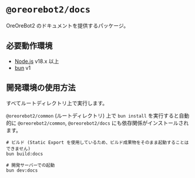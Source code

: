 # `@oreorebot2/docs`

OreOreBot2 のドキュメントを提供するパッケージ。

## 必要動作環境

- [Node.js](https://nodejs.org/) v18.x 以上
- [bun](https://bun.sh/) v1

## 開発環境の使用方法

すべてルートディレクトリ上で実行します。

`@oreorebot2/common` (ルートディレクトリ) 上で `bun install` を実行すると自動的に `@oreorebot2/common`, `@oreorebot2/docs` にも依存関係がインストールされます。

```shell
# ビルド (Static Export を使用しているため、ビルド成果物をそのまま起動することはできません)
bun build:docs

# 開発サーバーでの起動
bun dev:docs
```
